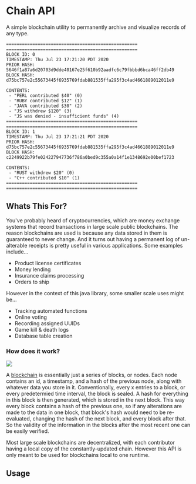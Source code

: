 # Chain API
A simple blockchain utility to permanently archive and visualize records of any type.

```
==================================================
==================================================
BLOCK ID: 0
TIMESTAMP: Thu Jul 23 17:21:20 PDT 2020
PRIOR HASH: 5646f1a87a6d20703d9dde40167e25f610b92aadfc6c79fbbbd6bca46ff2db49
BLOCK HASH: d75bc757e2c55673445f6935769fdab881535ffa295f3c4ad4661889012011e9

CONTENTS:
 - "PERL contributed $40" (0)
 - "RUBY contributed $12" (1)
 - "JAVA contributed $30" (2)
 - "JS withdrew $120" (3)
 - "JS was denied - insufficient funds" (4)
==================================================
==================================================
BLOCK ID: 1
TIMESTAMP: Thu Jul 23 17:21:21 PDT 2020
PRIOR HASH: d75bc757e2c55673445f6935769fdab881535ffa295f3c4ad4661889012011e9
BLOCK HASH: c2249922b79fe024227947736f786a0bed9c355a0a14f1e1348692e00bef1723

CONTENTS:
 - "RUST withdrew $20" (0)
 - "C++ contributed $10" (1)
==================================================
==================================================
```

## Whats This For?
You've probably heard of cryptocurrencies, which are money exchange systems that record transactions in large scale public blockchains. The reason blockchains are used is because any data stored in them is guaranteed to never change. And it turns out having a permanent log of un-alterable receipts is pretty useful in various applications. Some examples include...
* Product license certificates
* Money lending
* Insurance claims processing
* Orders to ship

However in the context of this java library, some smaller scale uses might be...
* Tracking automated functions
* Online voting
* Recording assigned UUIDs
* Game kill & death logs
* Database table creation

### How does it work?

![](https://spheregen.com/wp-content/uploads/2019/04/blockchain.png)

A [blockchain](https://en.wikipedia.org/wiki/Blockchain#Structure) is essentially just a series of blocks, or nodes. Each node contains an id, a timestamp, and a hash of the previous node, along with whatever data you store in it. Conventionally, every x entries to a block, or every predetermied time interval, the block is sealed. A hash for everything in this block is then generated, which is stored in the next block. This way every block contains a hash of the previous one, so if any alterations are made to the data in one block, that block's hash would need to be re-evaluated, changing the hash of the next block, and every block after that. So the validity of the information in the blocks after the most recent one can be easily verified.

Most large scale blockchains are decentralized, with each contributor having a local copy of the constantly-updated chain. However this API is only meant to be used for blockchains local to one runtime.

## Usage
